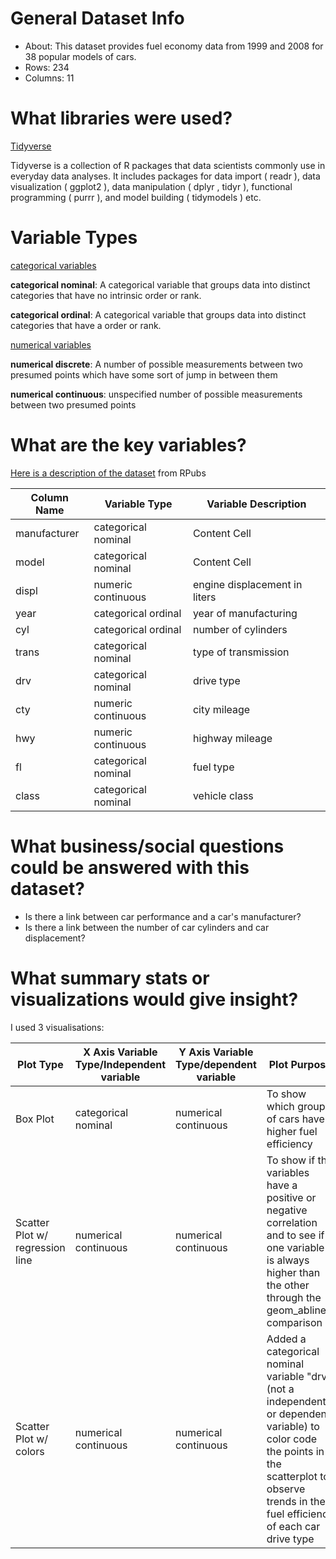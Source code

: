 # General Dataset Info

* About: This dataset provides fuel economy data from 1999 and 2008 for 38 popular models of cars.
* Rows: 234
* Columns: 11

# What libraries were used?

<ins> Tidyverse </ins>

Tidyverse is a collection of R packages that data scientists commonly use in everyday data analyses. It includes packages for data import ( readr ), data visualization ( ggplot2 ), data manipulation ( dplyr , tidyr ), functional programming ( purrr ), and model building ( tidymodels ) etc.

# Variable Types

<ins> categorical variables </ins>

**categorical nominal**: A categorical variable that groups data into distinct categories that have no intrinsic order or rank.

**categorical ordinal**: A categorical variable that groups data into distinct categories that have a order or rank.

<ins> numerical variables </ins>

**numerical discrete**: A number of possible measurements between two presumed points which have some sort of jump in between them

**numerical continuous**: unspecified number of possible measurements between two presumed points

# What are the key variables?

[Here is a description of the dataset](https://rpubs.com/shailesh/mpg-exploration) from RPubs

| Column Name  | Variable Type | Variable Description |
| ------------- | ------------- | ------------- |
| manufacturer  | categorical nominal  | Content Cell  |
| model  | categorical nominal  | Content Cell  |
| displ  | numeric continuous  | engine displacement in liters  |
| year  | categorical ordinal  | year of manufacturing  |
| cyl  | categorical ordinal  | number of cylinders  |
| trans  | categorical nominal  | type of transmission  |
| drv  | categorical nominal  | 	drive type  |
| cty  | numeric continuous  | city mileage |
| hwy  | numeric continuous  | highway mileage  |
| fl  | categorical nominal  | fuel type  |
| class  | categorical nominal  | vehicle class  |

# What business/social questions could be answered with this dataset?

* Is there a link between car performance and a car's manufacturer?
* Is there a link between the number of car cylinders and car displacement?

# What summary stats or visualizations would give insight?

I used 3 visualisations:

| Plot Type  | X Axis Variable Type/Independent variable | Y Axis Variable Type/dependent variable | Plot Purpose |
| ------------- | ------------- | ------------- | ------------- |
| Box Plot  | categorical nominal  | numerical continuous  | To show which groups of cars have higher fuel efficiency |
| Scatter Plot w/ regression line  | numerical continuous  | numerical continuous  | To show if the variables have a positive or negative correlation and to see if one variable is always higher than the other through the geom_abline() comparison |
| Scatter Plot w/ colors  | numerical continuous  | numerical continuous  | Added a categorical nominal variable "drv" (not a independent or dependent variable) to color code the points in the scatterplot to observe trends in the fuel efficiency of each car drive type |

